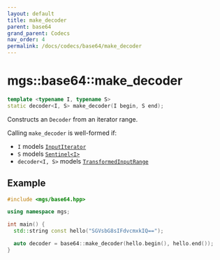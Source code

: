 ```yaml
---
layout: default
title: make_decoder
parent: base64
grand_parent: Codecs
nav_order: 4
permalink: /docs/codecs/base64/make_decoder
---
```


# mgs::base64::make_decoder

```cpp
template <typename I, typename S>
static decoder<I, S> make_decoder(I begin, S end);
```

Constructs an `Decoder` from an iterator range.

Calling `make_decoder` is well-formed if:

* `I` models [`InputIterator`]()
* `S` models [`Sentinel<I>`]()
* `decoder<I, S>` models [`TransformedInputRange`]()

## Example

```cpp
#include <mgs/base64.hpp>

using namespace mgs;

int main() {
  std::string const hello("SGVsbG8sIFdvcmxkIQ==");

  auto decoder = base64::make_decoder(hello.begin(), hello.end());
}
```
